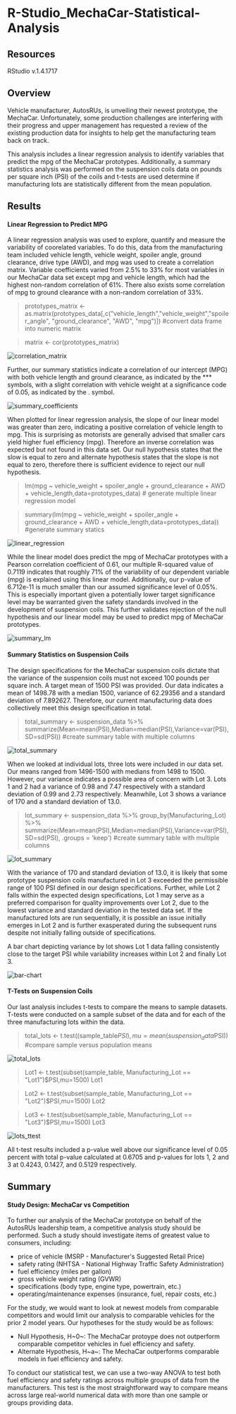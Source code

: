# R-Studio_MechaCar-Statistical-Analysis


## Resources
RStudio v.1.4.1717

## Overview
Vehicle manufacturer, AutosRUs, is unveiling their newest prototype, the MechaCar. Unfortunately, some production challenges are interfering with their progress and upper management has requested a review of the existing production data for insights to help get the manufacturing team back on track. 

This analysis includes a linear regression analysis to identify variables that predict the mpg of the MechaCar prototypes. Additionally, a summary statistics analysis was performed on the suspension coils data on pounds per square inch (PSI) of the coils and t-tests are used determine if manufacturing lots are statistically different from the mean population.


## Results
#### Linear Regression to Predict MPG
A linear regression analysis was used to explore, quantify and measure the variability of coorelated variables. To do this, data from the manufacturing team included vehicle length, vehicle weight, spoiler angle, ground clearance, drive type (AWD), and mpg was used to create a correlation matrix. Variable coefficients varied from 2.5% to 33% for most variables in our MechaCar data set except mpg and vehicle length, which had the highest non-random correlation of 61%. There also exists some correlation of mpg to ground clearance with a non-random correlation of 33%.

> prototypes_matrix <- as.matrix(prototypes_data[,c("vehicle_length","vehicle_weight","spoiler_angle", "ground_clearance", "AWD", "mpg")]) #convert data frame into numeric matrix

> matrix <- cor(prototypes_matrix)

![correlation_matrix](https://github.com/ozloty06/R-Studio_MechaCar-Statistical-Analysis/blob/main/correlation_matrix.png)

Further, our summary statistics indicate a correlation of our intercept (MPG) with both vehicle length and ground clearance, as indicated by the *** symbols, with a slight correlation with vehicle weight at a significance code of 0.05, as indicated by the . symbol.

![summary_coefficients](https://github.com/ozloty06/R-Studio_MechaCar-Statistical-Analysis/blob/main/significant_coefficients.png)

When plotted for linear regression analysis, the slope of our linear model was greater than zero, indicating a positive correlation of vehicle length to mpg. This is surprising as motorists are generally advised that smaller cars yield higher fuel efficiency (mpg). Therefore an inverse correlation was expected but not found in this data set. Our null hypothesis states that the slow is equal to zero and alternate hypothesis states that the slope is not equal to zero, therefore there is sufficient evidence to reject our null hypothesis. 

> lm(mpg ~ vehicle_weight + spoiler_angle + ground_clearance + AWD + vehicle_length,data=prototypes_data) # generate multiple linear regression model

> summary(lm(mpg ~ vehicle_weight + spoiler_angle + ground_clearance + AWD + vehicle_length,data=prototypes_data)) #generate summary statics

![linear_regression](https://github.com/ozloty06/R-Studio_MechaCar-Statistical-Analysis/blob/main/linear_regression.png)

While the linear model does predict the mpg of MechaCar prototypes with a Pearson correlation coefficient of 0.61, our multiple R-squared value of 0.7119 indicates that roughly 71% of the variability of our dependent variable (mpg) is explained using this linear model. Additionally, our p-value of 6.712e-11 is much smaller than our assumed significance level of 0.05%. This is especially important given a potentially lower target significance level may be warranted given the safety standards involved in the development of suspension coils. This further validates rejection of the null hypothesis and our linear model may be used to predict mpg of MechaCar prototypes.

![summary_lm](https://github.com/ozloty06/R-Studio_MechaCar-Statistical-Analysis/blob/main/summary_lm.png)

#### Summary Statistics on Suspension Coils
The design specifications for the MechaCar suspension coils dictate that the variance of the suspension coils must not exceed 100 pounds per square inch. A target mean of 1500 PSI was provided. Our data indicates a mean of 1498.78 with a median 1500, variance of 62.29356 and a standard deviation of 7.892627. Therefore, our current manufacturing data does collectively meet this design specification in total.

> total_summary <- suspension_data %>% summarize(Mean=mean(PSI),Median=median(PSI),Variance=var(PSI),SD=sd(PSI)) #create summary table with multiple columns

![total_summary](https://github.com/ozloty06/R-Studio_MechaCar-Statistical-Analysis/blob/main/total_summary.png)

When we looked at individual lots, three lots were included in our data set. Our means ranged from 1496-1500 with medians from 1498 to 1500. However, our variance indicates a possible area of concern with Lot 3. Lots 1 and 2 had a variance of 0.98 and 7.47 respectively with a standard deviation of 0.99 and 2.73 respectively. Meanwhile, Lot 3 shows a variance of 170 and a standard deviation of 13.0. 

> lot_summary <- suspension_data %>% group_by(Manufacturing_Lot) %>% summarize(Mean=mean(PSI),Median=median(PSI),Variance=var(PSI),SD=sd(PSI), .groups = 'keep') #create summary table with multiple columns

![lot_summary](https://github.com/ozloty06/R-Studio_MechaCar-Statistical-Analysis/blob/main/lot_summary.png)

With the variance of 170 and standard deviation of 13.0, it is likely that some prototype suspension coils manufactured in Lot 3 exceeded the permissible range of 100 PSI defined in our design specifications. Further, while Lot 2 falls within the expected design specifications, Lot 1 may serve as a preferred comparison for quality improvements over Lot 2, due to the lowest variance and standard deviation in the tested data set. If the manufactured lots are run sequentially, it is possible an issue initially emerges in Lot 2 and is further exasperated during the subsequent runs despite not initially falling outside of specifications. 

A bar chart depicting variance by lot shows Lot 1 data falling consistently close to the target PSI while variability increases within Lot 2 and finally Lot 3.


![bar-chart](https://github.com/ozloty06/R-Studio_MechaCar-Statistical-Analysis/blob/main/lot_variance_bar.png)

#### T-Tests on Suspension Coils
Our last analysis includes t-tests to compare the means to sample datasets. T-tests were conducted on a sample subset of the data and for each of the three manufacturing lots within the data. 

> total_lots <- t.test((sample_table$PSI),mu=mean(suspension_data$PSI)) #compare sample versus population means

![total_lots](https://github.com/ozloty06/R-Studio_MechaCar-Statistical-Analysis/blob/main/total_lots.png)

> Lot1 <- t.test(subset(sample_table, Manufacturing_Lot == "Lot1")$PSI,mu=1500)
> Lot1

> Lot2 <- t.test(subset(sample_table, Manufacturing_Lot == "Lot2")$PSI,mu=1500)
> Lot2

> Lot3 <- t.test(subset(sample_table, Manufacturing_Lot == "Lot3")$PSI,mu=1500)
> Lot3

![lots_ttest](https://github.com/ozloty06/R-Studio_MechaCar-Statistical-Analysis/blob/main/lots_ttest.png)

All t-test results included a p-value well above our significance level of 0.05 percent with total p-value calculated at 0.6705 and p-values for lots 1, 2 and 3 at 0.4243, 0.1427, and 0.5129 respectively.


## Summary
#### Study Design: MechaCar vs Competition
To further our analysis of the MechaCar prototype on behalf of the AutosRUs leadership team, a competitive analysis study should be performed. Such a study should investigate items of greatest value to consumers, including:
- price of vehicle (MSRP - Manufacturer's Suggested Retail Price)
- safety rating (NHTSA - National Highway Traffic Safety Administration)
- fuel efficiency (miles per gallon)
- gross vehicle weight rating (GVWR)
- specifications (body type, engine type, powertrain, etc.)
- operating/maintenance expenses (insurance, fuel, repair costs, etc.)

For the study, we would want to look at newest models from comparable competitors and would limit our analysis to comparable vehicles for the prior 2 model years. Our hypotheses for the study would be as follows:
- Null Hypothesis, H~0~: The MechaCar protoype does not outperform comparable competitor vehicles in fuel efficiency and safety.
- Alternate Hypothesis, H~a~: The MechaCar outperforms comparable models in fuel efficiency and safety.

To conduct our statistical test, we can use a two-way ANOVA to test both fuel efficiency and safety ratings across multiple groups of data from the manufacturers. This test is the most straightforward way to compare means across large real-world numerical data with more than one sample or groups providing data.
